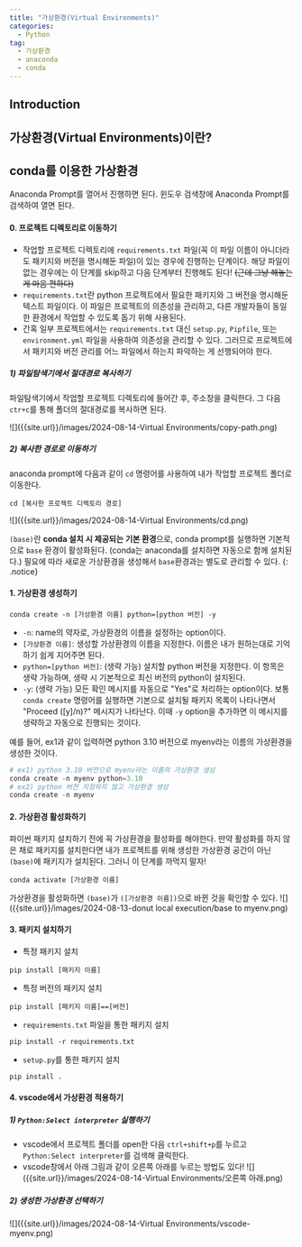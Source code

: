 ```yaml
---
title: "가상환경(Virtual Environments)"
categories: 
  - Python
tag:
  - 가상환경
  - anaconda
  - conda
---
```



## Introduction


## 가상환경(Virtual Environments)이란?


## conda를 이용한 가상환경
Anaconda Prompt를 열어서 진행하면 된다. 윈도우 검색창에 Anaconda Prompt를 검색하여 열면 된다.
#### 0. 프로젝트 디렉토리로 이동하기
- 작업할 프로젝트 디렉토리에 `requirements.txt` 파일(꼭 이 파일 이름이 아니더라도 패키지와 버전을 명시해둔 파일)이 있는 경우에 진행하는 단계이다. 해당 파일이 없는 경우에는 이 단계를 skip하고 다음 단계부터 진행해도 된다! ~~(근데 그냥 해놓는게 마음 편하다)~~ 
- `requirements.txt`란 python 프로젝트에서 필요한 패키지와 그 버전을 명시해둔 텍스트 파일이다. 이 파일은 프로젝트의 의존성을 관리하고, 다른 개발자들이 동일한 환경에서 작업할 수 있도록 돕기 위해 사용된다.
- 간혹 일부 프로젝트에서는 `requirements.txt` 대신 `setup.py`, `Pipfile`, 또는 `environment.yml` 파일을 사용하여 의존성을 관리할 수 있다. 그러므로 프로젝트에서 패키지와 버전 관리를 어느 파일에서 하는지 파악하는 게 선행되어야 한다.

##### 1) 파일탐색기에서 절대경로 복사하기
파일탐색기에서 작업할 프로젝트 디렉토리에 들어간 후, 주소창을 클릭한다. 그 다음 `ctr+c`를 통해 폴더의 절대경로를 복사하면 된다.

![]({{site.url}}/images/2024-08-14-Virtual Environments/copy-path.png)
##### 2) 복사한 경로로 이동하기
anaconda prompt에 다음과 같이 `cd` 명령어를 사용하여 내가 작업할 프로젝트 폴더로 이동한다.
```
cd [복사한 프로젝트 디렉토리 경로]
```
![]({{site.url}}/images/2024-08-14-Virtual Environments/cd.png)

`(base)`란 **conda 설치 시 제공되는 기본 환경**으로, conda prompt를 실행하면 기본적으로 `base` 환경이 활성화된다. (conda는 anaconda를 설치하면 자동으로 함께 설치된다.) 필요에 따라 새로운 가상환경을 생성해서 `base`환경과는 별도로 관리할 수 있다. 
{: .notice}


#### 1. 가상환경 생성하기
```
conda create -n [가상환경 이름] python=[python 버전] -y
```
- `-n`: name의 약자로, 가상환경의 이름을 설정하는 option이다. 
- `[가상환경 이름]`: 생성할 가상환경의 이름을 지정한다. 이름은 내가 원하는대로 기억하기 쉽게 지어주면 된다.
- `python=[python 버전]`: (생략 가능) 설치할 python 버전을 지정한다. 이 항목은 생략 가능하며, 생략 시 기본적으로 최신 버전의 python이 설치된다.
- `-y`: (생략 가능) 모든 확인 메시지를 자동으로 "Yes"로 처리하는 option이다. 보통 `conda create` 명령어를 실행하면 기본으로 설치될 패키지 목록이 나타나면서 "Proceed ([y]/n)?" 메시지가 나타난다. 이때 `-y` option을 추가하면 이 메시지를 생략하고 자동으로 진행되는 것이다.

예를 들어, ex1과 같이 입력하면 python 3.10 버전으로 myenv라는 이름의 가상환경을 생성한 것이다.
```python
# ex1) python 3.10 버전으로 myenv라는 이름의 가상환경 생성
conda create -n myenv python=3.10
# ex2) python 버전 지정하지 않고 가상환경 생성
conda create -n myenv
```

#### 2. 가상환경 활성화하기
파이썬 패키지 설치하기 전에 꼭 가상환경을 활성화를 해야한다. 만약 활성화를 하지 않은 채로 패키지를 설치한다면 내가 프로젝트를 위해 생성한 가상환경 공간이 아닌 `(base)`에 패키지가 설치된다. 그러니 이 단계를 까먹지 말자!
```
conda activate [가상환경 이름]
```
가상환경을 활성화하면 `(base)`가 `([가상환경 이름])`으로 바뀐 것을 확인할 수 있다.
![]({{site.url}}/images/2024-08-13-donut local execution/base to myenv.png)

#### 3. 패키지 설치하기
- 특정 패키지 설치
```
pip install [패키지 이름]
```
- 특정 버전의 패키지 설치
```
pip install [패키지 이름]==[버전]
```
- `requirements.txt` 파일을 통한 패키지 설치
```
pip install -r requirements.txt
```
- `setup.py`를 통한 패키지 설치
```
pip install .
```

#### 4. vscode에서 가상환경 적용하기
##### 1) `Python:Select interpreter` 실행하기
- vscode에서 프로젝트 폴더를 open한 다음 `ctrl+shift+p`를 누르고 `Python:Select interpreter`를 검색해 클릭한다.
- vscode창에서 아래 그림과 같이 오른쪽 아래를 누르는 방법도 있다!
![]({{site.url}}/images/2024-08-14-Virtual Environments/오른쪽 아래.png)

##### 2) 생성한 가상환경 선택하기
![]({{site.url}}/images/2024-08-14-Virtual Environments/vscode-myenv.png)
